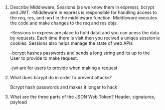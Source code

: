 <!-- Answers to the Short Answer Essay Questions go here -->

1.  Describe Middleware, Sessions (as we know them in express), bcrypt and JWT.
    -Middleware in express is responsible for handling access to the req, res, and next in the middleware function. Middleware executes the code and make changes to the req and res objs.

    -Sessions in express are place to hold datat and you can acess the data by requests. Each time there is visit then you recived a uniqes session ie cookies. Sessions also helps manage the state of web APIs
    
    -bcrypt hashes passwords and sends a long string and its up to the User to provide to make request.

    -jwt are for users to provide when making a request

2.  What does bcrypt do in order to prevent attacks?

    Bcrypt hash passwords and makes it longer to hack 

3.  What are the three parts of the JSON Web Token?
    Header, signatures, payload
